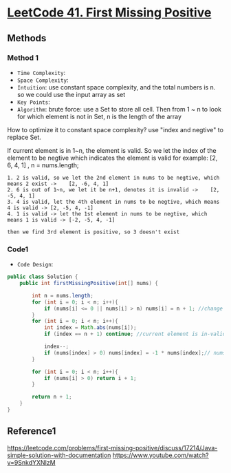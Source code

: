 # [LeetCode 41. First Missing Positive](https://leetcode-cn.com/problems/first-missing-positive/)

## Methods

### Method 1

* `Time Complexity`:
* `Space Complexity`:
* `Intuition`: use constant space complexity, and the total numbers is n. so we could use the input array as set
* `Key Points`:
* `Algorithm`:
brute force: use a Set to store all cell. Then from 1 ~ n to look for which
element is not in Set, n is the length of the array

How to optimize it to constant space complexity? use "index and negtive" to
replace Set.

If current element is in 1~n, the element is valid. So we let the index of the element to be negtive which indicates the element is valid
for example:
    [2, 6, 4, 1]  , n = nums.length;

    1. 2 is valid, so we let the 2nd element in nums to be negtive, which means 2 exist ->    [2, -6, 4, 1]
    2. 6 is out of 1~n, we let it be n+1, denotes it is invalid ->    [2, -5, 4, 1]
    3. 4 is valid, let the 4th element in nums to be negtive, which means 4 is valid -> [2, -5, 4, -1]
    4. 1 is valid -> let the 1st element in nums to be negtive, which means 1 is valid -> [-2, -5, 4, -1]

    then we find 3rd element is positive, so 3 doesn't exist

### Code1

* `Code Design`:

```java
public class Solution {
    public int firstMissingPositive(int[] nums) {

        int n = nums.length;
        for (int i = 0; i < n; i++){
            if (nums[i] <= 0 || nums[i] > n) nums[i] = n + 1; //change all invalid element to be n+1;
        }
        for (int i = 0; i < n; i++){
            int index = Math.abs(nums[i]);
            if (index == n + 1) continue; //current element is in-valid

            index--;
            if (nums[index] > 0) nums[index] = -1 * nums[index];// nums[i] is valid, so mark the index = nums[i] as negtive
        }

        for (int i = 0; i < n; i++){
            if (nums[i] > 0) return i + 1;
        }

        return n + 1;
    }
}
```

## Reference1

<https://leetcode.com/problems/first-missing-positive/discuss/17214/Java-simple-solution-with-documentation>
<https://www.youtube.com/watch?v=9SnkdYXNIzM>
